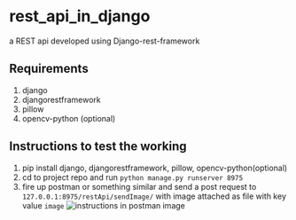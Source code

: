 # rest_api_in_django
a REST api developed using Django-rest-framework

## Requirements
1. django
2. djangorestframework
3. pillow
4. opencv-python (optional)

## Instructions to test the working
1. pip install django, djangorestframework, pillow, opencv-python(optional)
2. cd to project repo and run 
```python manage.py runserver 8975```
3. fire up postman or something similar and send a post request to ```127.0.0.1:8975/restApi/sendImage/``` with image attached as file with key value ```image```
![instructions in postman image](https://github.com/santhtadi/rest_api_in_django/blob/master/readme_images/tutorial.png)

